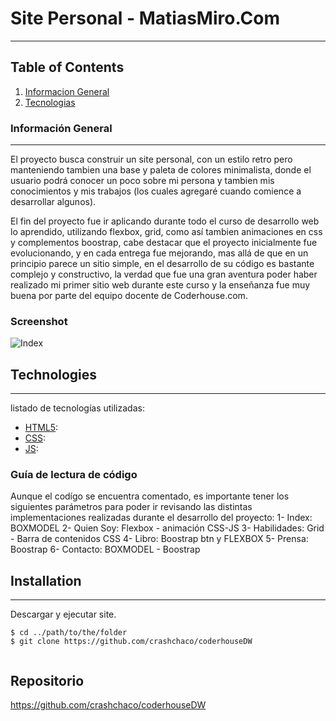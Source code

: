 # Site Personal - MatiasMiro.Com
***

## Table of Contents
1. [Informacion General](#general-info)
2. [Tecnologias](#technologies)

### Información General
***
El proyecto busca construir un site personal, con un estilo retro pero manteniendo tambien una base y paleta de colores
minimalista, donde el usuario podrá conocer un poco sobre mi persona y tambien mis conocimientos y mis trabajos (los cuales agregaré cuando comience a desarrollar algunos).

El fin del proyecto fue ir aplicando durante todo el curso de desarrollo web lo aprendido, utilizando flexbox, grid, como así tambien animaciones en css y complementos boostrap, cabe destacar que el proyecto inicialmente fue evolucionando, y en cada entrega fue mejorando, mas allá de que en un principio parece un sitio simple, en el desarrollo de su código es bastante complejo y constructivo, la verdad que fue una gran aventura poder haber realizado mi primer sitio web durante este curso y la enseñanza fue muy buena por parte del equipo docente de Coderhouse.com.

### Screenshot
![Index](https://i.imgur.com/eeleGkZ.png)

## Technologies
***
listado de tecnologías utilizadas:
* [HTML5](https://es.wikipedia.org/wiki/HTML5): 
* [CSS](https://developer.mozilla.org/es/docs/Web/CSS): 
* [JS](https://developer.mozilla.org/es/docs/Web/JavaScript):


### Guía de lectura de código
Aunque el codígo se encuentra comentado, es importante tener los siguientes parámetros para poder ir revisando las distintas implementaciones realizadas durante el desarrollo del proyecto:
1- Index: BOXMODEL
2- Quien Soy: Flexbox - animación CSS-JS 
3- Habilidades: Grid - Barra de contenidos CSS
4- Libro: Boostrap btn y FLEXBOX
5- Prensa: Boostrap
6- Contacto: BOXMODEL - Boostrap

 
## Installation
***
Descargar y ejecutar site. 
```
$ cd ../path/to/the/folder
$ git clone https://github.com/crashchaco/coderhouseDW


```
## Repositorio
https://github.com/crashchaco/coderhouseDW
